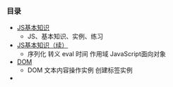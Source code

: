### 目录 ###
- [JS基本知识](https://github.com/liuxingrichu/python_lesson_notes/blob/master/JS/day001.md)
	- JS、基本知识、实例、练习
- [JS基本知识（续）](https://github.com/liuxingrichu/python_lesson_notes/blob/master/JS/day002.md)
	- 序列化 转义 eval 时间 作用域 JavaScript面向对象
- [DOM](https://github.com/liuxingrichu/python_lesson_notes/blob/master/JS/day003.md)
	- DOM 文本内容操作实例 创建标签实例
- []()

